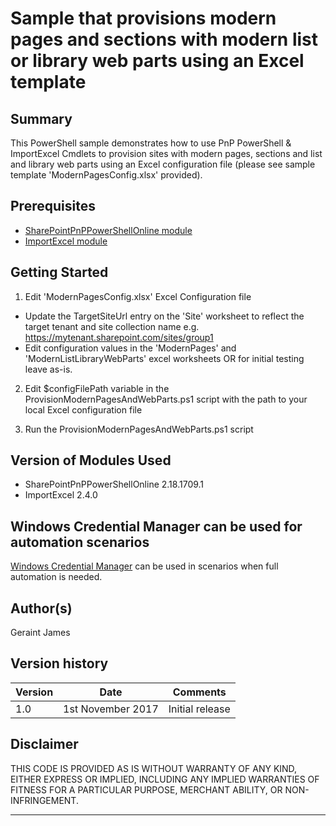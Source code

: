 # Sample that provisions modern pages and sections with modern list or library web parts using an Excel template

## Summary

This PowerShell sample demonstrates how to use PnP PowerShell & ImportExcel Cmdlets to provision sites with modern pages, sections and list and library web parts using an Excel configuration file (please see sample template 'ModernPagesConfig.xlsx' provided).

## Prerequisites

- [SharePointPnPPowerShellOnline module](https://github.com/SharePoint/PnP-PowerShell/wiki/Install-SharePointPnPPowerShellOnline,-PowerShell-5.0-and-Nuget-behind-proxy)
- [ImportExcel module](https://github.com/dfinke/ImportExcel/blob/master/README.md)

## Getting Started

1. Edit 'ModernPagesConfig.xlsx' Excel Configuration file
- Update the TargetSiteUrl entry on the 'Site' worksheet to reflect the target tenant and site collection name e.g. https://mytenant.sharepoint.com/sites/group1
- Edit configuration values in the 'ModernPages' and 'ModernListLibraryWebParts' excel worksheets OR for initial testing leave as-is.
2. Edit $configFilePath variable in the ProvisionModernPagesAndWebParts.ps1 script with the path to your local Excel configuration file

3. Run the ProvisionModernPagesAndWebParts.ps1 script

## Version of Modules Used

- SharePointPnPPowerShellOnline 2.18.1709.1
- ImportExcel 2.4.0

## Windows Credential Manager can be used for automation scenarios

[Windows Credential Manager](https://github.com/SharePoint/PnP-PowerShell/wiki/How-to-use-the-Windows-Credential-Manager-to-ease-authentication-with-PnP-PowerShell) can be used in scenarios when full automation is needed.

## Author(s)

Geraint James

## Version history

Version|Date|Comments
-------|----|--------
1.0|1st November 2017 | Initial release

## **Disclaimer** 
THIS CODE IS PROVIDED AS IS WITHOUT WARRANTY OF ANY KIND, EITHER EXPRESS OR IMPLIED, INCLUDING ANY IMPLIED WARRANTIES OF FITNESS FOR A PARTICULAR PURPOSE, MERCHANT ABILITY, OR NON-INFRINGEMENT.

---